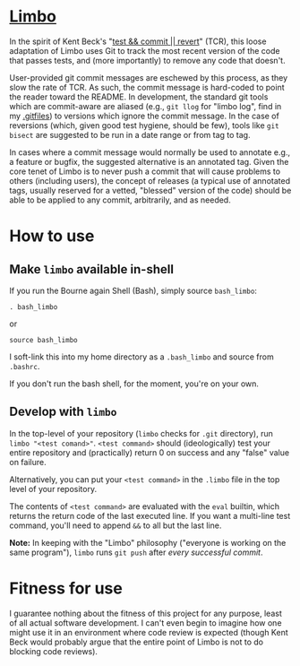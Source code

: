 # [Limbo](https://medium.com/@kentbeck_7670/limbo-scaling-software-collaboration-afd4f00db4b)

In the spirit of Kent Beck's "[test && commit || revert](https://medium.com/@kentbeck_7670/test-commit-revert-870bbd756864)" (TCR), this loose adaptation of Limbo uses Git to track the most recent version of the code that passes tests, and (more importantly) to remove any code that doesn't.

User-provided git commit messages are eschewed by this process, as they slow the rate of TCR. As such, the commit message is hard-coded to point the reader toward the README. In development, the standard git tools which are commit-aware are aliased (e.g., `git llog` for "limbo log", find in my [.gitfiles](https://github.com/argiopetech/dotfiles/blob/master/files/gitconfig)) to versions which ignore the commit message. In the case of reversions (which, given good test hygiene, should be few), tools like `git bisect` are suggested to be run in a date range or from tag to tag.

In cases where a commit message would normally be used to annotate e.g., a feature or bugfix, the suggested alternative is an annotated tag. Given the core tenet of Limbo is to never push a commit that will cause problems to others (including users), the concept of releases (a typical use of annotated tags, usually reserved for a vetted, "blessed" version of the code) should be able to be applied to any commit, arbitrarily, and as needed.

# How to use
## Make `limbo` available in-shell
If you run the Bourne again Shell (Bash), simply source `bash_limbo`:

    . bash_limbo
    
or

    source bash_limbo

I soft-link this into my home directory as a `.bash_limbo` and source from `.bashrc`.

If you don't run the bash shell, for the moment, you're on your own.

## Develop with `limbo`
In the top-level of your repository (`limbo` checks for `.git` directory), run `limbo "<test comand>"`. `<test command>` should (ideologically) test your entire repository and (practically) return 0 on success and any "false" value on failure.

Alternatively, you can put your `<test command>` in the `.limbo` file in the top level of your repository.

The contents of `<test command>` are evaluated with the `eval` builtin, which returns the return code of the last executed line. If you want a multi-line test command, you'll need to append `&&` to all but the last line.

**Note:** In keeping with the "Limbo" philosophy ("everyone is working on the same program"), `limbo` runs `git push` after *every successful commit*.

# Fitness for use
I guarantee nothing about the fitness of this project for any purpose, least of all actual software development. I can't even begin to imagine how one might use it in an environment where code review is expected (though Kent Beck would probably argue that the entire point of Limbo is not to do blocking code reviews).
